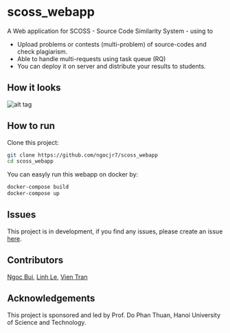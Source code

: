 # scoss_webapp
A Web application for SCOSS - Source Code Similarity System - using to

* Upload problems or contests (multi-problem) of source-codes and check plagiarism.
* Able to handle multi-requests using task queue (RQ)
* You can deploy it on server and distribute your results to students.

## How it looks

![alt tag](https://github.com/ngocjr7/scoss_webapp/blob/master/docs/demo.png)

## How to run

Clone this project:
```sh
git clone https://github.com/ngocjr7/scoss_webapp
cd scoss_webapp
```

You can easyly run this webapp on docker by:
```sh
docker-compose build
docker-compose up
```

## Issues
This project is in development, if you find any issues, please create an issue [here](https://github.com/ngocjr7/scoss_webapp/issues).

## Contributors
[Ngoc Bui](https://github.com/ngocjr7), [Linh Le](https://github.com/Lelinh698), [Vien Tran](https://github.com/tranvien98)

## Acknowledgements
This project is sponsored and led by Prof. Do Phan Thuan, Hanoi University of Science and Technology. 
